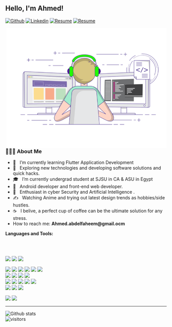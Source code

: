 <!-- Your title -->
## Hello, I'm Ahmed!

<!-- Your badges
You can use the website to generate badges: https://shields.io/
-->

[![Github](https://img.shields.io/badge/-Github-000?style=flat&logo=Github&logoColor=white)](https://github.com/Ahmedsafwat101)
[![Linkedin](https://img.shields.io/badge/-LinkedIn-blue?style=flat&logo=Linkedin&logoColor=white)](https://www.linkedin.com/in/ahmedsafwat101)
[![Resume](https://img.shields.io/badge/Resume-<COLOR>.svg)](https://drive.google.com/file/d/1Qp93JU_h-igL1Kn3spHQ8-F4EqDOZunk/view?usp=sharing)
[![Resume](https://img.shields.io/badge/LeetCode-<COLOR>.svg)](https://leetcode.com/ahmedsafwat172/)



        

<img align="right" alt="GIF" src="https://raw.githubusercontent.com/devSouvik/devSouvik/master/gif3.gif" width="500"/>

<h3> 👨🏻‍💻 About Me </h3>

- 🔭 &nbsp; I’m currently learning Flutter Application Development
- 🤔 &nbsp; Exploring new technologies and developing software solutions and quick hacks.
- 🎓 &nbsp; I’m currently undergrad student at SJSU in CA & ASU in Egypt
- 💼 &nbsp; Android developer and front-end web developer.
- 🌱 &nbsp; Enthusiast in cyber Security and Artificial Intelligence .
- ✍️ &nbsp; Watching Anime and trying out latest design trends as hobbies/side hustles.
- ☕ &nbsp; I belive, a perfect cup of coffee can be the ultimate solution for any stress. 
- How to reach me: __Ahmed.abdelfaheem@gmail.ocm__
&nbsp;



**Languages and Tools:**

  <br />
  <br />

  <code><img width="8%"  src="https://cdn.worldvectorlogo.com/logos/c.svg"></code>
  <code><img width="8%"  src="https://cdn.svgporn.com/logos/c.svg"></code>
  <code><img width="8%"  src="https://cdn.svgporn.com/logos/c-sharp.svg"></code>

<p>
  <code><img width="15%" src="https://www.vectorlogo.zone/logos/java/java-ar21.svg"></code>
  <code><img width="15%" src="https://www.vectorlogo.zone/logos/kotlinlang/kotlinlang-ar21.svg"></code>
  <code><img width="15%" src="https://www.vectorlogo.zone/logos/javascript/javascript-ar21.svg"></code>
  <code><img width="15%" src="https://www.vectorlogo.zone/logos/golang/golang-ar21.svg"></code>
  <code><img width="15%" src="https://www.vectorlogo.zone/logos/python/python-ar21.svg"></code>
  <code><img width="15%" src="https://www.vectorlogo.zone/logos/php/php-ar21.svg"></code>

  <br />
   <code><img width="15%" src="https://www.vectorlogo.zone/logos/w3_html5/w3_html5-ar21.svg"></code>
  <code><img width="15%" src="https://www.vectorlogo.zone/logos/netlifyapp_watercss/netlifyapp_watercss-ar21.svg"></code>
  <code><img width="15%" src="https://www.vectorlogo.zone/logos/reactjs/reactjs-ar21.svg"></code>
  <code><img width="15%" src="https://www.vectorlogo.zone/logos/getbootstrap/getbootstrap-ar21.svg"></code>
  <br />
  <code><img width="15%" src="https://www.vectorlogo.zone/logos/mysql/mysql-ar21.svg"></code>
  <code><img width="15%" src="https://www.vectorlogo.zone/logos/postgresql/postgresql-ar21.svg"></code>
  <code><img width="15%" src="https://www.vectorlogo.zone/logos/mongodb/mongodb-ar21.svg"></code>
  <code><img width="15%" src="https://www.vectorlogo.zone/logos/sqlite/sqlite-ar21.svg"></code>
  <code><img width="15%" src="https://www.vectorlogo.zone/logos/oracle/oracle-ar21.svg"></code>
  <br />
  <code><img width="15%" src="https://www.vectorlogo.zone/logos/android/android-ar21.svg"></code>
  <code><img width="15%" src="https://www.vectorlogo.zone/logos/firebase/firebase-ar21.svg"></code>
  <code><img width="15%" src="https://www.vectorlogo.zone/logos/w3c_xml/w3c_xml-ar21.svg"></code>

  <code><img width="15%" src="https://www.vectorlogo.zone/logos/figma/figma-ar21.svg"></code>
  <code><img width="15%" src="https://www.vectorlogo.zone/logos/git-scm/git-scm-ar21.svg"></code>



</p>

---


![Github stats](https://github-readme-stats.vercel.app/api?username=Ahmedsafwat101&show_icons=true&hide_border=true)
<br/>
![visitors](https://visitor-badge.laobi.icu/badge?page_id=AhmedSafwat101)

